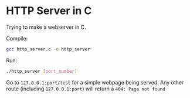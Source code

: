 # HTTP Server in C
Trying to make a webserver in C.

Compile: 

```bash
gcc http_server.c -o http_server
```

Run: 

```bash
./http_server [port_number]
```

Go to `127.0.0.1:port/test` for a simple webpage being served. Any other route (including `127.0.0.1:port`) will return a `404: Page not found`
